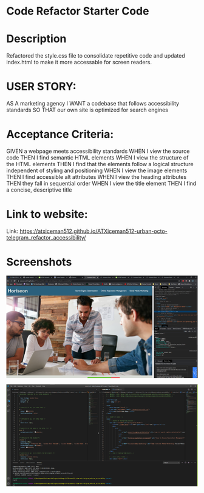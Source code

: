 # Code Refactor Starter Code

# Description
Refactored the style.css file to consolidate repetitive code and updated index.html to make it more accessable for screen readers.

# USER STORY:
AS A marketing agency
I WANT a codebase that follows accessibility standards
SO THAT our own site is optimized for search engines

# Acceptance Criteria:
GIVEN a webpage meets accessibility standards
WHEN I view the source code
THEN I find semantic HTML elements
WHEN I view the structure of the HTML elements
THEN I find that the elements follow a logical structure independent of styling and positioning
WHEN I view the image elements
THEN I find accessible alt attributes
WHEN I view the heading attributes
THEN they fall in sequential order
WHEN I view the title element
THEN I find a concise, descriptive title

# Link to website:
Link: https://atxiceman512.github.io/ATXiceman512-urban-octo-telegram_refactor_accessibility/

# Screenshots
![Index.html(FrontEnd) screenshot](./assets/images/Screenshot.PNG "Screenshot with Chrome Developer tools open")

![Index.html/css(BackEnd) screenshot](./assets/images/HTML_CSS_VS_Code.PNG "Screenshot of CSS and HTMl in VS code")

